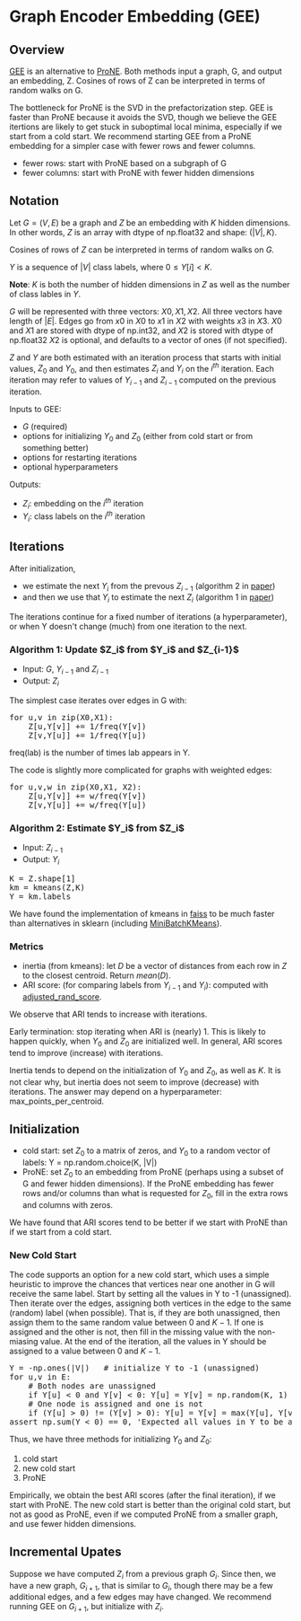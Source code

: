 # Graph Encoder Embedding (GEE)

<h2>Overview</h2>

<a href="https://arxiv.org/pdf/2109.13098">GEE</a> is an alternative to 
<a href="https://www.researchgate.net/profile/Ming-Ding-2/publication/334844418_ProNE_Fast_and_Scalable_Network_Representation_Learning/links/5f1e97f292851cd5fa4b2285/ProNE-Fast-and-Scalable-Network-Representation-Learning.pdf">ProNE</a>.
Both methods input a graph, G, and
output an embedding, Z.  Cosines of rows of Z can be interpreted in
terms of random walks on G.

The bottleneck for ProNE is the SVD in the prefactorization step.  GEE
is faster than ProNE because it avoids the SVD, though we believe the GEE itertions are likely to get stuck in
suboptimal local minima, especially if we start from a cold start.  We
recommend starting GEE from a ProNE embedding for a simpler case with fewer rows
and fewer columns.

* fewer rows: start with ProNE based on a subgraph of G
* fewer columns: start with ProNE with fewer hidden dimensions

<h2>Notation</h2>

Let $G=(V,E)$ be a graph
and $Z$ be an embedding with $K$ hidden dimensions.
In other words, $Z$ is an array with dtype of np.float32 and shape: $(|V|, K)$.

Cosines of rows of $Z$ can be interpreted in terms of random walks on $G$.

$Y$ is a sequence of $|V|$ class labels, where $0 \le Y[i] < K$.  

**Note**: $K$ is both the number
of hidden dimensions in $Z$ as well as the number of class lables in $Y$.

$G$ will be represented with three vectors: $X0, X1, X2$.  All three vectors have length of $|E|$.
Edges go from $x0$ in $X0$ to $x1$ in $X2$ with weights $x3$ in $X3$.
$X0$ and $X1$ are stored with dtype of np.int32, and $X2$ is stored with dtype of np.float32
$X2$ is optional, and defaults to a vector of ones (if not specified).

$Z$ and $Y$ are both estimated with an iteration process that starts with initial values, $Z_0$ and $Y_0$,
and then estimates $Z_i$ and $Y_i$ on the $i^{th}$ iteration.  Each iteration may refer to values of $Y_{i-1}$ and $Z_{i-1}$
computed on the previous iteration.

Inputs to GEE:
* $G$ (required)
* options for initializing $Y_0$ and $Z_0$ (either from cold start or from something better)
* options for restarting iterations
* optional hyperparameters

Outputs:
* $Z_i$: embedding on the $i^{th}$ iteration
* $Y_i$: class labels on the $i^{th}$ iteration

<h2>Iterations</h2>

After initialization, 
* we estimate the next $Y_i$ from the prevous $Z_{i-1}$ (algorithm 2 in <a href="https://arxiv.org/pdf/2109.13098">paper</a>)
* and then we use that $Y_i$ to estimate the next $Z_i$ (algorithm 1 in <a href="https://arxiv.org/pdf/2109.13098">paper</a>)

The iterations continue for a fixed number of iterations (a hyperparameter), or when Y doesn't change (much) from one iteration to the next.

<h3>Algorithm 1: Update $Z_i$ from $Y_i$ and $Z_{i-1}$</h3>

* Input: $G$, $Y_{i-1}$ and $Z_{i-1}$
* Output: $Z_i$

The simplest case iterates over edges in G with:

<pre>
for u,v in zip(X0,X1):
    Z[u,Y[v]] += 1/freq(Y[v])
    Z[v,Y[u]] += 1/freq(Y[u])
</pre>

freq(lab) is the number of times lab appears in Y.

<p>
The code is slightly more complicated for graphs with weighted edges:
<p>

<pre>
for u,v,w in zip(X0,X1, X2):
    Z[u,Y[v]] += w/freq(Y[v])
    Z[v,Y[u]] += w/freq(Y[u])
</pre>


<h3>Algorithm 2: Estimate $Y_i$ from $Z_i$</h3>

* Input: $Z_{i-1}$
* Output: $Y_i$

<pre>
K = Z.shape[1]
km = kmeans(Z,K)
Y = km.labels_
</pre>

We have found the implementation of kmeans in <a href="https://github.com/facebookresearch/faiss/wiki/Faiss-building-blocks:-clustering,-PCA,-quantization">faiss</a> to be much faster
than alternatives in sklearn (including <a href="https://scikit-learn.org/stable/modules/generated/sklearn.cluster.MiniBatchKMeans.html">MiniBatchKMeans</a>).

<h3>Metrics</h3>

* inertia (from kmeans): let $D$ be a vector of distances from each row in $Z$ to the closest centroid.  Return $mean(D)$.
* ARI score: (for comparing labels from $Y_{i-1}$ and $Y_i$): computed with <a href="https://scikit-learn.org/stable/modules/generated/sklearn.metrics.adjusted_rand_score.html">adjusted_rand_score</a>.

We observe that ARI tends to increase with iterations.  

Early termination: stop iterating when ARI is (nearly) 1.
This is likely to happen quickly, when $Y_0$ and $Z_0$ are initialized well.
In general, ARI scores tend to improve (increase) with iterations.

Inertia tends to depend on the initialization of $Y_0$ and $Z_0$, as well as
$K$.  It is not clear why, but inertia does not seem to improve
(decrease) with iterations.  The answer may depend on a
hyperparameter: max_points_per_centroid.

<h2>Initialization</h2>

* cold start: set $Z_0$ to a matrix of zeros, and $Y_0$ to a random vector of labels: Y = np.random.choice(K, |V|)
* ProNE: set $Z_0$ to an embedding from ProNE (perhaps using a subset of G and fewer hidden dimensions).  If the ProNE embedding has fewer rows and/or columns than what is requested
for $Z_0$, fill in the extra rows and columns with zeros.

We have found that ARI scores tend to be better if we start with ProNE than if we start from a cold start.

<h3>New Cold Start</h3>

The code supports an option for a new cold start, which uses a simple heuristic to improve the chances
that vertices near one another in G will receive the same label.  Start by setting all the values in Y to -1 (unassigned).
Then iterate over the edges, assigning both vertices in the edge to the same (random) label (when possible).  That is, if they are both unassigned, then
assign them to the same random value between $0$ and $K-1$.  If one is assigned and the other is not, then fill in the missing value
with the non-miasing value.  At the end of the iteration, all the values in Y should be assigned to a value between $0$ and $K-1$.

<pre>
Y = -np.ones(|V|)	# initialize Y to -1 (unassigned)
for u,v in E:
    # Both nodes are unassigned
    if Y[u] < 0 and Y[v] < 0: Y[u] = Y[v] = np.random(K, 1)
    # One node is assigned and one is not
    if (Y[u] > 0) != (Y[v] > 0): Y[u] = Y[v] = max(Y[u], Y[v])
assert np.sum(Y < 0) == 0, 'Expected all values in Y to be assigned'
</pre>

Thus, we have three methods for initializing $Y_0$ and $Z_0$:

 1. cold start
 1. new cold start
 1. ProNE

Empirically, we obtain the best ARI scores (after the final iteration), if we start with ProNE.  The new cold start is better than the original cold start,
but not as good as ProNE, even if we computed ProNE from a smaller graph, and use fewer hidden dimensions.

<h2>Incremental Upates</h2>

Suppose we have computed $Z_i$ from a previous graph $G_i$.  Since then, we have a new graph, $G_{i+1}$, that is similar to $G_i$, though
there may be a few additional edges, and a few edges may have changed.  We recommend running GEE on $G_{i+1}$, but initialize with $Z_i$.
